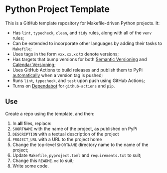 # Python Project Template

This is a GitHub template repository for Makefile-driven Python projects. It:

* Has `lint`, `typecheck`, `clean`, and `tidy` rules, along with all of the `venv` rules;
* Can be extended to incorporate other languages by adding their tasks to `Makefile`;
* Uses tags in the form `vxx.xx.xx` to denote versions;
* Has targets that bump versions for both [Semantic Versioning](https://semver.org/) and [Calendar Versioning](https://calver.org/);
* Uses GitHub Actions to build releases and publish them to PyPi [automatically](https://docs.pypi.org/trusted-publishers/) when a version tag is pushed;
* Runs `lint`, `typecheck`, and `test` upon push using GitHub Actions;
* Turns on [Dependabot](https://docs.github.com/en/code-security/dependabot) for `github-actions` and `pip`.

## Use

Create a repo using the template, and then:

1. In **all** files, replace:
  1. `SHORTNAME` with the name of the project, as published on PyPi
  2. `DESCRIPTION` with a textual description of the project
  3. `PROJECT_URL` with a URL to the project home
2. Change the top-level `SHORTNAME` directory name to the name of the project;
3. Update `Makefile`, `pyproject.toml` and `requirements.txt` to suit;
4. Change this `README.md` to suit;
5. Write some code.
